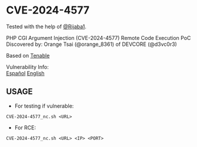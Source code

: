 # CVE-2024-4577

Tested with the help of [@Rijaba1](https://www.twitch.tv/rijaba1).

PHP CGI Argument Injection (CVE-2024-4577) Remote Code Execution PoC
Discovered by: Orange Tsai (@orange_8361) of DEVCORE (@d3vc0r3)

Based on [Tenable](https://www.tenable.com/blog/cve-2024-4577-proof-of-concept-available-for-php-cgi-argument-injection-vulnerability)

Vulnerability Info:  
[Español](https://www.incibe.es/incibe-cert/alerta-temprana/vulnerabilidades/cve-2024-4577)
[English](https://cve.mitre.org/cgi-bin/cvename.cgi?name=2024-4577)


## USAGE

- For testing if vulnerable:

```
CVE-2024-4577_nc.sh <URL>
```

- For RCE:

```
CVE-2024-4577_nc.sh <URL> <IP> <PORT>
```


